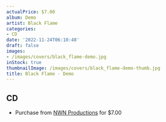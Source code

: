 ```yaml
---
actualPrice: $7.00
album: Demo
artist: Black Flame
categories:
- CD
date: '2022-11-24T06:10:48'
draft: false
images:
- /images/covers/black_flame-demo.jpg
inStock: true
thumbnailImage: /images/covers/black_flame-demo-thumb.jpg
title: Black Flame - Demo
---
```


## CD
* Purchase from [NWN Productions](http://shop.nwnprod.com/index.php?route=product/product&path=93&product_id=16977&sort=pd.name&order=ASC) for $7.00
